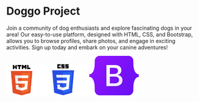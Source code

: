   # Doggo Project 

Join a community of dog enthusiasts and explore fascinating dogs in your area! Our easy-to-use platform, designed with HTML, CSS, and Bootstrap, allows you to browse profiles, share photos, and engage in exciting activities. Sign up today and embark on your canine adventures!

<div style=" disply:flex; justify-content: center; margin: 0 auto">
<img src="HTML5_logo_and_wordmark.svg.png" alt="Description" width="80px" >
<img src="CSS-Logo.png" alt="Description" width="130px" >
<img src="Bootstrap_logo.svg.png" alt="Description" width="130px" >
</div>
